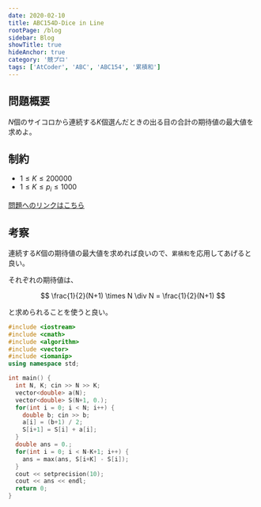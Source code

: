 ```yaml
---
date: 2020-02-10
title: ABC154D-Dice in Line
rootPage: /blog
sidebar: Blog
showTitle: true
hideAnchor: true
category: '競プロ'
tags: ['AtCoder', 'ABC', 'ABC154', '累積和']
---
```


## 問題概要

$N$個のサイコロから連続する$K$個選んだときの出る目の合計の期待値の最大値を求めよ。

## 制約

- $1 \leq K \leq 200000$
- $1 \leq K \leq p_i \leq 1000$

[問題へのリンクはこちら](https://atcoder.jp/contests/abc154/tasks/abc154_d)

## 考察

連続する$K$個の期待値の最大値を求めれば良いので、`累積和`を応用してあげると良い。

それぞれの期待値は、

$$
\frac{1}{2}(N+1) \times N \div N = \frac{1}{2}(N+1)
$$

と求められることを使うと良い。

```cpp:title=d.cpp
#include <iostream>
#include <cmath>
#include <algorithm>
#include <vector>
#include <iomanip>
using namespace std;

int main() {
  int N, K; cin >> N >> K;
  vector<double> a(N);
  vector<double> S(N+1, 0.);
  for(int i = 0; i < N; i++) {
    double b; cin >> b;
    a[i] = (b+1) / 2;
    S[i+1] = S[i] + a[i];
  }
  double ans = 0.;
  for(int i = 0; i < N-K+1; i++) {
    ans = max(ans, S[i+K] - S[i]);
  }
  cout << setprecision(10);
  cout << ans << endl;
  return 0;
}
```
